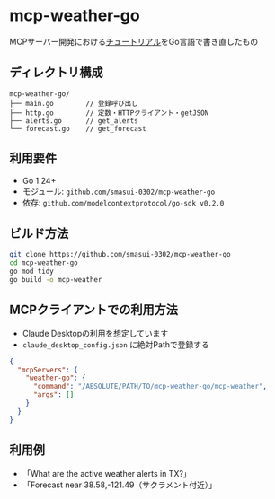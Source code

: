 # mcp-weather-go

MCPサーバー開発における[チュートリアル](https://modelcontextprotocol.io/quickstart/server#python)をGo言語で書き直したもの

## ディレクトリ構成

```
mcp-weather-go/
├── main.go        // 登録呼び出し
├── http.go        // 定数・HTTPクライアント・getJSON
├── alerts.go      // get_alerts
└── forecast.go    // get_forecast
```

## 利用要件

- Go 1.24+
- モジュール: `github.com/smasui-0302/mcp-weather-go`
- 依存: `github.com/modelcontextprotocol/go-sdk v0.2.0`

## ビルド方法

```bash
git clone https://github.com/smasui-0302/mcp-weather-go
cd mcp-weather-go
go mod tidy
go build -o mcp-weather
```

## MCPクライアントでの利用方法

- Claude Desktopの利用を想定しています
- `claude_desktop_config.json` に絶対Pathで登録する

```json
{
  "mcpServers": {
    "weather-go": {
      "command": "/ABSOLUTE/PATH/TO/mcp-weather-go/mcp-weather",
      "args": []
    }
  }
}
```

## 利用例

- 「What are the active weather alerts in TX?」
- 「Forecast near 38.58,-121.49（サクラメント付近）」
